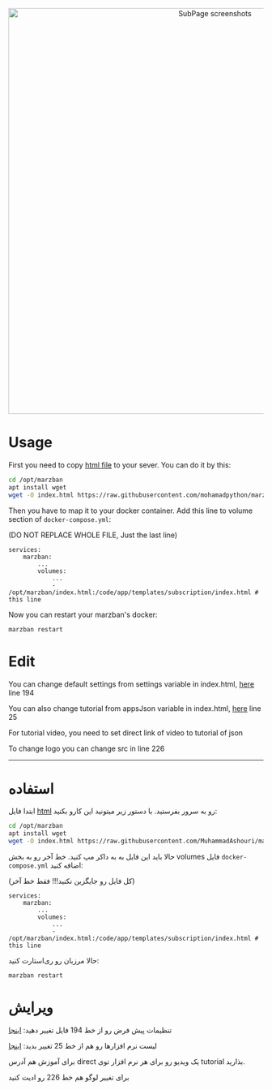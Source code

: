 <p align="center">
  <a href="https://github.com/MuhammadAshouri/marzban-templates" target="_blank" rel="noopener noreferrer" >
    <img src="https://github.com/MuhammadAshouri/marzban-templates/blob/dca23a0ecbee84839686a1b928a2dc7e8aba4089/template-01/screenshot.jpg" alt="SubPage screenshots" width="800" height="auto">
  </a>
</p>

# Usage

First you need to copy [html file](https://github.com/MuhammadAshouri/marzban-templates/blob/master/template-01/index.html) to your sever. You can do it by this:

```bash
cd /opt/marzban
apt install wget
wget -O index.html https://raw.githubusercontent.com/mohamadpython/marzban-templates/tree/template-01/index.html
```

Then you have to map it to your docker container. Add this line to volume section of `docker-compose.yml`:

(DO NOT REPLACE WHOLE FILE, Just the last line)
```docker
services:
    marzban:
        ...
        volumes:
            ...
            - /opt/marzban/index.html:/code/app/templates/subscription/index.html # this line
```

Now you can restart your marzban's docker:
```
marzban restart
```

# Edit

You can change default settings from settings variable in index.html, [here](https://github.com/MuhammadAshouri/marzban-templates/blob/120817c45e2af843a3724ba9fe2018519ddc63b4/template-01/index.html#L194C19-L194C19) line 194

You can also change tutorial from appsJson variable in index.html, [here](https://github.com/MuhammadAshouri/marzban-templates/blob/3328559ea73e5a884fa0a619332ab1a040221395/template-01/index.html#L112C14-L112C14) line 25

For tutorial video, you need to set direct link of video to tutorial of json

To change logo you can change src in line 226

---

# استفاده

ابتدا فایل [html](https://github.com/MuhammadAshouri/marzban-templates/blob/master/template-01/index.html) رو به سرور بفرستید. با دستور زیر میتونید این کارو بکنید:

```bash
cd /opt/marzban
apt install wget
wget -O index.html https://raw.githubusercontent.com/MuhammadAshouri/marzban-templates/master/template-01/index.html
```

حالا باید این فایل به به داکر مپ کنید. خط آخر رو به بخش volumes فایل `docker-compose.yml` اضافه کنید:

(کل فایل رو جایگزین نکنید!!! فقط خط آخر)
```docker
services:
    marzban:
        ...
        volumes:
            ...
            - /opt/marzban/index.html:/code/app/templates/subscription/index.html # this line
```

حالا مرزبان رو ری‌استارت کنید:
```
marzban restart
```

# ویرایش

تنظیمات پیش فرض رو از خط 194 فایل تغییر دهید: [اینجا](https://github.com/MuhammadAshouri/marzban-templates/blob/120817c45e2af843a3724ba9fe2018519ddc63b4/template-01/index.html#L194C19-L194C19)

لیست نرم افزارها رو هم از خط 25 تغییر بدید: [اینجا](https://github.com/MuhammadAshouri/marzban-templates/blob/3328559ea73e5a884fa0a619332ab1a040221395/template-01/index.html#L112C14-L112C14)

برای آموزش هم آدرس direct یک ویدیو رو برای هر نرم افزار توی tutorial بذارید.

برای تغییر لوگو هم خط 226 رو ادیت کنید
